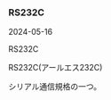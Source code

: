 <article id="RS232C">

### RS232C

<p class="st_update_header">2024-05-16</p>
<p class="st_name_header_en">RS232C</p>
<p class="st_name_header_jp">RS232C(アールエス232C)</p>
<div class="article_explanation">シリアル通信規格の一つ。</div>
</article>
